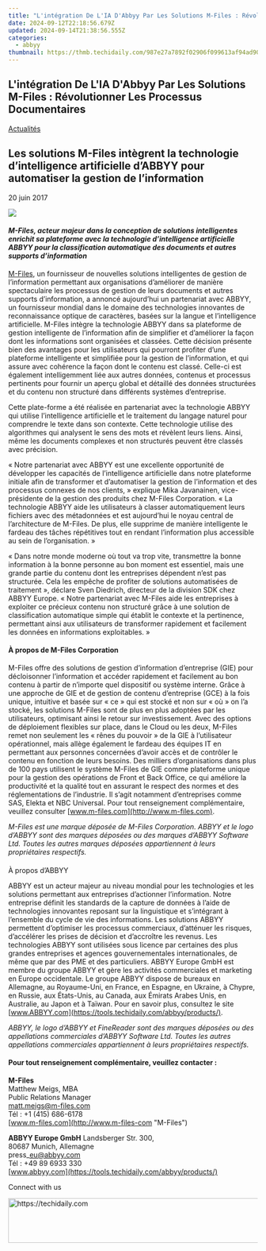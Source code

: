 ```yaml
---
title: "L'intégration De L'IA D'Abbyy Par Les Solutions M-Files : Révolutionner Les Processus Documentaires"
date: 2024-09-12T22:18:56.679Z
updated: 2024-09-14T21:38:56.555Z
categories:
  - abbyy
thumbnail: https://thmb.techidaily.com/987e27a7892f02906f099613af94ad907edd8b77287d835797fe2caec0c18f95.jpg
---
```


## L'intégration De L'IA D'Abbyy Par Les Solutions M-Files : Révolutionner Les Processus Documentaires

[Actualités](https://tools.techidaily.com/abbyy/products/)

## Les solutions M-Files intègrent la technologie d’intelligence artificielle d’ABBYY pour automatiser la gestion de l’information

20 juin 2017

![](https://content.abbyy.com/-/media/project/abbyy/abbyy/branchtemplates/shutterstock_1272462163_1296-x-729.jpg?h=729&iar=0&w=1296)

#### _M-Files, acteur majeur dans la conception de solutions intelligentes enrichit sa plateforme avec la technologie d’intelligence artificielle ABBYY pour la classification automatique des documents et autres supports d’information_

[M-Files](http://www.m-files.com/ "m-files"), un fournisseur de nouvelles solutions intelligentes de gestion de l’information permettant aux organisations d’améliorer de manière spectaculaire les processus de gestion de leurs documents et autres supports d’information, a annoncé aujourd’hui un partenariat avec ABBYY, un fournisseur mondial dans le domaine des technologies innovantes de reconnaissance optique de caractères, basées sur la langue et l’intelligence artificielle. M-Files intègre la technologie ABBYY dans sa plateforme de gestion intelligente de l’information afin de simplifier et d’améliorer la façon dont les informations sont organisées et classées. Cette décision présente bien des avantages pour les utilisateurs qui pourront profiter d’une plateforme intelligente et simplifiée pour la gestion de l’information, et qui assure avec cohérence la façon dont le contenu est classé. Celle-ci est également intelligemment liée aux autres données, contenus et processus pertinents pour fournir un aperçu global et détaillé des données structurées et du contenu non structuré dans différents systèmes d’entreprise.

  
Cette plate-forme a été réalisée en partenariat avec la technologie ABBYY qui utilise l’intelligence artificielle et le traitement du langage naturel pour comprendre le texte dans son contexte. Cette technologie utilise des algorithmes qui analysent le sens des mots et révèlent leurs liens. Ainsi, même les documents complexes et non structurés peuvent être classés avec précision.

  
« Notre partenariat avec ABBYY est une excellente opportunité de développer les capacités de l’intelligence artificielle dans notre plateforme initiale afin de transformer et d’automatiser la gestion de l’information et des processus connexes de nos clients, » explique Mika Javanainen, vice-présidente de la gestion des produits chez M-Files Corporation. « La technologie ABBYY aide les utilisateurs à classer automatiquement leurs fichiers avec des métadonnées et est aujourd’hui le noyau central de l’architecture de M-Files. De plus, elle supprime de manière intelligente le fardeau des tâches répétitives tout en rendant l’information plus accessible au sein de l’organisation. »

  
« Dans notre monde moderne où tout va trop vite, transmettre la bonne information à la bonne personne au bon moment est essentiel, mais une grande partie du contenu dont les entreprises dépendent n’est pas structurée. Cela les empêche de profiter de solutions automatisées de traitement », déclare Sven Diedrich, directeur de la division SDK chez ABBYY Europe. « Notre partenariat avec M-Files aide les entreprises à exploiter ce précieux contenu non structuré grâce à une solution de classification automatique simple qui établit le contexte et la pertinence, permettant ainsi aux utilisateurs de transformer rapidement et facilement les données en informations exploitables. »

#### À propos de M-Files Corporation

M-Files offre des solutions de gestion d’information d’entreprise (GIE) pour décloisonner l’information et accéder rapidement et facilement au bon contenu à partir de n’importe quel dispositif ou système interne. Grâce à une approche de GIE et de gestion de contenu d’entreprise (GCE) à la fois unique, intuitive et basée sur « ce » qui est stocké et non sur « où » on l’a stocké, les solutions M-Files sont de plus en plus adoptées par les utilisateurs, optimisant ainsi le retour sur investissement. Avec des options de déploiement flexibles sur place, dans le Cloud ou les deux, M-Files remet non seulement les « rênes du pouvoir » de la GIE à l’utilisateur opérationnel, mais allège également le fardeau des équipes IT en permettant aux personnes concernées d’avoir accès et de contrôler le contenu en fonction de leurs besoins. Des milliers d’organisations dans plus de 100 pays utilisent le système M-Files de GIE comme plateforme unique pour la gestion des opérations de Front et Back Office, ce qui améliore la productivité et la qualité tout en assurant le respect des normes et des réglementations de l’industrie. Il s’agit notamment d’entreprises comme SAS, Elekta et NBC Universal. Pour tout renseignement complémentaire, veuillez consulter [www.m-files.com](http://www.m-files.com).

_M-Files est une marque déposée de M-Files Corporation. ABBYY et le logo d’ABBYY sont des marques déposées ou des marques d’ABBYY Software Ltd. Toutes les autres marques déposées appartiennent à leurs propriétaires respectifs._

####   
À propos d’ABBYY

ABBYY est un acteur majeur au niveau mondial pour les technologies et les solutions permettant aux entreprises d’actionner l’information. Notre entreprise définit les standards de la capture de données à l’aide de technologies innovantes reposant sur la linguistique et s’intégrant à l’ensemble du cycle de vie des informations. Les solutions ABBYY permettent d’optimiser les processus commerciaux, d’atténuer les risques, d’accélérer les prises de décision et d’accroître les revenus. Les technologies ABBYY sont utilisées sous licence par certaines des plus grandes entreprises et agences gouvernementales internationales, de même que par des PME et des particuliers. ABBYY Europe GmbH est membre du groupe ABBYY et gère les activités commerciales et marketing en Europe occidentale. Le groupe ABBYY dispose de bureaux en Allemagne, au Royaume-Uni, en France, en Espagne, en Ukraine, à Chypre, en Russie, aux États-Unis, au Canada, aux Émirats Arabes Unis, en Australie, au Japon et à Taïwan. Pour en savoir plus, consultez le site [www.ABBYY.com](https://tools.techidaily.com/abbyy/products/).

_ABBYY, le logo d’ABBYY et FineReader sont des marques déposées ou des appellations commerciales d’ABBYY Software Ltd. Toutes les autres appellations commerciales appartiennent à leurs propriétaires respectifs._

#### Pour tout renseignement complémentaire, veuillez contacter :

**M-Files**  
Matthew Meigs, MBA  
Public Relations Manager  
[matt.meigs@m-files.com](https://tools.techidaily.com/abbyy/products/)  
Tél : +1 (415) 686-6178  
[www.m-files.com](http://www.m-files-com "M-Files")

  
**ABBYY Europe GmbH** 
Landsberger Str. 300,   
80687 Munich, Allemagne  
press\_eu@abbyy.com  
Tél : +49 89 6933 330  
[www.abbyy.com](https://tools.techidaily.com/abbyy/products/)  
  
Connect with us

<ins class="adsbygoogle"
     style="display:block"
     data-ad-format="autorelaxed"
     data-ad-client="ca-pub-7571918770474297"
     data-ad-slot="1223367746"></ins>

<ins class="adsbygoogle"
     style="display:block"
     data-ad-client="ca-pub-7571918770474297"
     data-ad-slot="8358498916"
     data-ad-format="auto"
     data-full-width-responsive="true"></ins>



<!-- affiliate ads begin -->
<a href="https://appsumo.8odi.net/c/5597632/2129738/7443" target="_top" id="2129738">
  <img src="//a.impactradius-go.com/display-ad/7443-2129738" border="0" alt="https://techidaily.com" width="728" height="90"/>
</a>
<img height="0" width="0" src="https://appsumo.8odi.net/i/5597632/2129738/7443" style="position:absolute;visibility:hidden;" border="0" />
<!-- affiliate ads end -->

